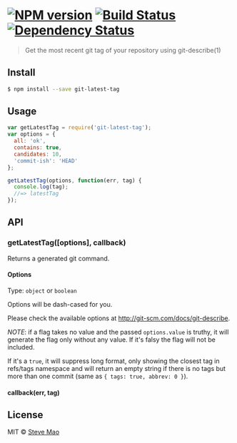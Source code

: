 #  [![NPM version][npm-image]][npm-url] [![Build Status][travis-image]][travis-url] [![Dependency Status][daviddm-url]][daviddm-image]

> Get the most recent git tag of your repository using git-describe(1)


## Install

```sh
$ npm install --save git-latest-tag
```


## Usage

```js
var getLatestTag = require('git-latest-tag');
var options = {
  all: 'ok',
  contains: true,
  candidates: 10,
  'commit-ish': 'HEAD'
};

getLatestTag(options, function(err, tag) {
  console.log(tag);
  //=> latestTag
});
```


## API

### getLatestTag([options], callback)

Returns a generated git command.

#### Options

Type: `object` or `boolean`

Options will be dash-cased for you.

Please check the available options at http://git-scm.com/docs/git-describe.

*NOTE*: if a flag takes no value and the passed `options.value` is truthy, it will generate the flag only without any value. If it's falsy the flag will not be included.

If it's a `true`, it will suppress long format, only showing the closest tag in refs/tags namespace and will return an empty string if there is no tags but more than one commit (same as `{ tags: true, abbrev: 0 }`).

#### callback(err, tag)


## License

MIT © [Steve Mao](https://github.com/stevemao)


[npm-url]: https://npmjs.org/package/git-latest-tag
[npm-image]: https://badge.fury.io/js/git-latest-tag.svg
[travis-url]: https://travis-ci.org/stevemao/git-latest-tag
[travis-image]: https://travis-ci.org/stevemao/git-latest-tag.svg?branch=master
[daviddm-url]: https://david-dm.org/stevemao/git-latest-tag.svg?theme=shields.io
[daviddm-image]: https://david-dm.org/stevemao/git-latest-tag
